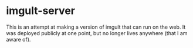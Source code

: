 # imgult-server
This is an attempt at making a version of imgult that can run on the web. It was deployed
publicly at one point, but no longer lives anywhere (that I am aware of).
